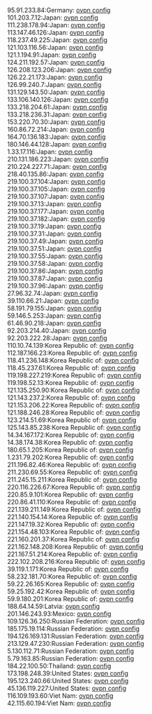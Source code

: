 95.91.233.84:Germany: [ovpn config](vpn/95_91_233_84.ovpn)  
101.203.7.12:Japan: [ovpn config](vpn/101_203_7_12.ovpn)  
111.238.178.94:Japan: [ovpn config](vpn/111_238_178_94.ovpn)  
113.147.46.126:Japan: [ovpn config](vpn/113_147_46_126.ovpn)  
118.237.49.225:Japan: [ovpn config](vpn/118_237_49_225.ovpn)  
121.103.116.56:Japan: [ovpn config](vpn/121_103_116_56.ovpn)  
121.1.194.91:Japan: [ovpn config](vpn/121_1_194_91.ovpn)  
124.211.192.57:Japan: [ovpn config](vpn/124_211_192_57.ovpn)  
126.208.123.206:Japan: [ovpn config](vpn/126_208_123_206.ovpn)  
126.22.21.173:Japan: [ovpn config](vpn/126_22_21_173.ovpn)  
126.99.240.7:Japan: [ovpn config](vpn/126_99_240_7.ovpn)  
131.129.143.50:Japan: [ovpn config](vpn/131_129_143_50.ovpn)  
133.106.140.126:Japan: [ovpn config](vpn/133_106_140_126.ovpn)  
133.218.204.61:Japan: [ovpn config](vpn/133_218_204_61.ovpn)  
133.218.236.31:Japan: [ovpn config](vpn/133_218_236_31.ovpn)  
153.220.70.30:Japan: [ovpn config](vpn/153_220_70_30.ovpn)  
160.86.72.214:Japan: [ovpn config](vpn/160_86_72_214.ovpn)  
164.70.136.183:Japan: [ovpn config](vpn/164_70_136_183.ovpn)  
180.146.44.128:Japan: [ovpn config](vpn/180_146_44_128.ovpn)  
1.33.17.116:Japan: [ovpn config](vpn/1_33_17_116.ovpn)  
210.131.186.223:Japan: [ovpn config](vpn/210_131_186_223.ovpn)  
210.224.227.71:Japan: [ovpn config](vpn/210_224_227_71.ovpn)  
218.40.135.86:Japan: [ovpn config](vpn/218_40_135_86.ovpn)  
219.100.37.104:Japan: [ovpn config](vpn/219_100_37_104.ovpn)  
219.100.37.105:Japan: [ovpn config](vpn/219_100_37_105.ovpn)  
219.100.37.107:Japan: [ovpn config](vpn/219_100_37_107.ovpn)  
219.100.37.13:Japan: [ovpn config](vpn/219_100_37_13.ovpn)  
219.100.37.177:Japan: [ovpn config](vpn/219_100_37_177.ovpn)  
219.100.37.182:Japan: [ovpn config](vpn/219_100_37_182.ovpn)  
219.100.37.19:Japan: [ovpn config](vpn/219_100_37_19.ovpn)  
219.100.37.31:Japan: [ovpn config](vpn/219_100_37_31.ovpn)  
219.100.37.49:Japan: [ovpn config](vpn/219_100_37_49.ovpn)  
219.100.37.51:Japan: [ovpn config](vpn/219_100_37_51.ovpn)  
219.100.37.55:Japan: [ovpn config](vpn/219_100_37_55.ovpn)  
219.100.37.58:Japan: [ovpn config](vpn/219_100_37_58.ovpn)  
219.100.37.86:Japan: [ovpn config](vpn/219_100_37_86.ovpn)  
219.100.37.87:Japan: [ovpn config](vpn/219_100_37_87.ovpn)  
219.100.37.96:Japan: [ovpn config](vpn/219_100_37_96.ovpn)  
27.96.32.74:Japan: [ovpn config](vpn/27_96_32_74.ovpn)  
39.110.66.21:Japan: [ovpn config](vpn/39_110_66_21.ovpn)  
58.191.79.155:Japan: [ovpn config](vpn/58_191_79_155.ovpn)  
59.146.5.253:Japan: [ovpn config](vpn/59_146_5_253.ovpn)  
61.46.90.218:Japan: [ovpn config](vpn/61_46_90_218.ovpn)  
92.203.214.40:Japan: [ovpn config](vpn/92_203_214_40.ovpn)  
92.203.222.28:Japan: [ovpn config](vpn/92_203_222_28.ovpn)  
110.10.74.139:Korea Republic of: [ovpn config](vpn/110_10_74_139.ovpn)  
112.187.166.23:Korea Republic of: [ovpn config](vpn/112_187_166_23.ovpn)  
118.41.236.148:Korea Republic of: [ovpn config](vpn/118_41_236_148.ovpn)  
118.45.237.61:Korea Republic of: [ovpn config](vpn/118_45_237_61.ovpn)  
119.198.227.219:Korea Republic of: [ovpn config](vpn/119_198_227_219.ovpn)  
119.198.52.13:Korea Republic of: [ovpn config](vpn/119_198_52_13.ovpn)  
121.135.250.90:Korea Republic of: [ovpn config](vpn/121_135_250_90.ovpn)  
121.143.237.2:Korea Republic of: [ovpn config](vpn/121_143_237_2.ovpn)  
121.153.206.22:Korea Republic of: [ovpn config](vpn/121_153_206_22.ovpn)  
121.188.246.28:Korea Republic of: [ovpn config](vpn/121_188_246_28.ovpn)  
123.214.51.69:Korea Republic of: [ovpn config](vpn/123_214_51_69.ovpn)  
125.143.85.238:Korea Republic of: [ovpn config](vpn/125_143_85_238.ovpn)  
14.34.167.172:Korea Republic of: [ovpn config](vpn/14_34_167_172.ovpn)  
14.38.174.38:Korea Republic of: [ovpn config](vpn/14_38_174_38.ovpn)  
180.65.1.205:Korea Republic of: [ovpn config](vpn/180_65_1_205.ovpn)  
1.231.79.202:Korea Republic of: [ovpn config](vpn/1_231_79_202.ovpn)  
211.196.82.46:Korea Republic of: [ovpn config](vpn/211_196_82_46.ovpn)  
211.230.69.55:Korea Republic of: [ovpn config](vpn/211_230_69_55.ovpn)  
211.245.15.211:Korea Republic of: [ovpn config](vpn/211_245_15_211.ovpn)  
220.116.226.67:Korea Republic of: [ovpn config](vpn/220_116_226_67.ovpn)  
220.85.9.101:Korea Republic of: [ovpn config](vpn/220_85_9_101.ovpn)  
220.86.41.110:Korea Republic of: [ovpn config](vpn/220_86_41_110.ovpn)  
221.139.211.149:Korea Republic of: [ovpn config](vpn/221_139_211_149.ovpn)  
221.140.154.14:Korea Republic of: [ovpn config](vpn/221_140_154_14.ovpn)  
221.147.19.32:Korea Republic of: [ovpn config](vpn/221_147_19_32.ovpn)  
221.154.48.103:Korea Republic of: [ovpn config](vpn/221_154_48_103.ovpn)  
221.160.201.37:Korea Republic of: [ovpn config](vpn/221_160_201_37.ovpn)  
221.162.148.208:Korea Republic of: [ovpn config](vpn/221_162_148_208.ovpn)  
221.167.51.214:Korea Republic of: [ovpn config](vpn/221_167_51_214.ovpn)  
222.102.208.216:Korea Republic of: [ovpn config](vpn/222_102_208_216.ovpn)  
39.119.1.171:Korea Republic of: [ovpn config](vpn/39_119_1_171.ovpn)  
58.232.181.70:Korea Republic of: [ovpn config](vpn/58_232_181_70.ovpn)  
59.22.26.165:Korea Republic of: [ovpn config](vpn/59_22_26_165.ovpn)  
59.25.192.42:Korea Republic of: [ovpn config](vpn/59_25_192_42.ovpn)  
59.9.180.201:Korea Republic of: [ovpn config](vpn/59_9_180_201.ovpn)  
188.64.14.59:Latvia: [ovpn config](vpn/188_64_14_59.ovpn)  
201.146.243.93:Mexico: [ovpn config](vpn/201_146_243_93.ovpn)  
109.126.36.250:Russian Federation: [ovpn config](vpn/109_126_36_250.ovpn)  
185.175.19.114:Russian Federation: [ovpn config](vpn/185_175_19_114.ovpn)  
194.126.169.131:Russian Federation: [ovpn config](vpn/194_126_169_131.ovpn)  
213.129.47.230:Russian Federation: [ovpn config](vpn/213_129_47_230.ovpn)  
5.130.112.71:Russian Federation: [ovpn config](vpn/5_130_112_71.ovpn)  
5.79.163.85:Russian Federation: [ovpn config](vpn/5_79_163_85.ovpn)  
184.22.100.50:Thailand: [ovpn config](vpn/184_22_100_50.ovpn)  
173.198.248.39:United States: [ovpn config](vpn/173_198_248_39.ovpn)  
195.123.240.66:United States: [ovpn config](vpn/195_123_240_66.ovpn)  
45.136.119.227:United States: [ovpn config](vpn/45_136_119_227.ovpn)  
116.109.193.60:Viet Nam: [ovpn config](vpn/116_109_193_60.ovpn)  
42.115.60.194:Viet Nam: [ovpn config](vpn/42_115_60_194.ovpn)  
